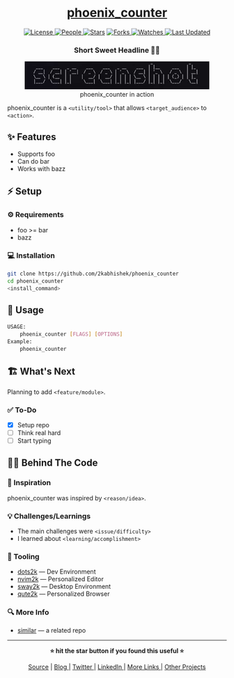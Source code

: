 <div align = "center">

<h1><a href="https://github.com/2kabhishek/phoenix_counter">phoenix_counter</a></h1>

<a href="https://github.com/2KAbhishek/phoenix_counter/blob/main/LICENSE">
<img alt="License" src="https://img.shields.io/github/license/2kabhishek/phoenix_counter?style=flat&color=eee&label="> </a>

<a href="https://github.com/2KAbhishek/phoenix_counter/graphs/contributors">
<img alt="People" src="https://img.shields.io/github/contributors/2kabhishek/phoenix_counter?style=flat&color=ffaaf2&label=People"> </a>

<a href="https://github.com/2KAbhishek/phoenix_counter/stargazers">
<img alt="Stars" src="https://img.shields.io/github/stars/2kabhishek/phoenix_counter?style=flat&color=98c379&label=Stars"></a>

<a href="https://github.com/2KAbhishek/phoenix_counter/network/members">
<img alt="Forks" src="https://img.shields.io/github/forks/2kabhishek/phoenix_counter?style=flat&color=66a8e0&label=Forks"> </a>

<a href="https://github.com/2KAbhishek/phoenix_counter/watchers">
<img alt="Watches" src="https://img.shields.io/github/watchers/2kabhishek/phoenix_counter?style=flat&color=f5d08b&label=Watches"> </a>

<a href="https://github.com/2KAbhishek/phoenix_counter/pulse">
<img alt="Last Updated" src="https://img.shields.io/github/last-commit/2kabhishek/phoenix_counter?style=flat&color=e06c75&label="> </a>

<h3>Short Sweet Headline 🎇🎉</h3>

<figure>
  <img src="images/screenshot.png" alt="phoenix_counter in action">
  <br/>
  <figcaption>phoenix_counter in action</figcaption>
</figure>

</div>

phoenix_counter is a `<utility/tool>` that allows `<target_audience>` to `<action>`.

## ✨ Features

- Supports foo
- Can do bar
- Works with bazz

## ⚡ Setup

### ⚙️ Requirements

- foo >= bar
- bazz

### 💻 Installation

```bash
git clone https://github.com/2kabhishek/phoenix_counter
cd phoenix_counter
<install_command>
```

## 🚀 Usage

```bash
USAGE:
    phoenix_counter [FLAGS] [OPTIONS]
Example:
    phoenix_counter
```

## 🏗️ What's Next

Planning to add `<feature/module>`.

### ✅ To-Do

- [x] Setup repo
- [ ] Think real hard
- [ ] Start typing

## 🧑‍💻 Behind The Code

### 🌈 Inspiration

phoenix_counter was inspired by `<reason/idea>`.

### 💡 Challenges/Learnings

- The main challenges were `<issue/difficulty>`
- I learned about `<learning/accomplishment>`

### 🧰 Tooling

- [dots2k](https://github.com/2kabhishek/dots2k) — Dev Environment
- [nvim2k](https://github.com/2kabhishek/nvim2k) — Personalized Editor
- [sway2k](https://github.com/2kabhishek/sway2k) — Desktop Environment
- [qute2k](https://github.com/2kabhishek/qute2k) — Personalized Browser

### 🔍 More Info

- [similar](https://github.com/2kabhishek/similar) — a related repo

<hr>

<div align="center">

<strong>⭐ hit the star button if you found this useful ⭐</strong><br>

<a href="https://github.com/2KAbhishek/phoenix_counter">Source</a>
| <a href="https://2kabhishek.github.io/blog" target="_blank">Blog </a>
| <a href="https://twitter.com/2kabhishek" target="_blank">Twitter </a>
| <a href="https://linkedin.com/in/2kabhishek" target="_blank">LinkedIn </a>
| <a href="https://2kabhishek.github.io/links" target="_blank">More Links </a>
| <a href="https://2kabhishek.github.io/projects" target="_blank">Other Projects </a>

</div>
